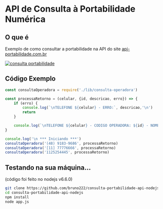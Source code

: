 # API de Consulta à Portabilidade Numérica

## O que é

Exemplo de como consultar a portabilidade na API do site [api-portabilidade.com.br](https://api-portabilidade.com.br)
 
[![consulta portabilidade](https://api-portabilidade.com.br/images/body/gifanimado2.gif)](https://api-portabilidade.com.br/)


## Código Exemplo

```js
const consultaOperadora = require('./lib/consulta-operadora')

const processaRetorno = (celular, {id, descricao, erro}) => {
    if (erro) {
        console.log(`\nTELEFONE ${celular} - ERRO:`, descricao,'\n')
        return
    }

    console.log(`\nTELEFONE ${celular} - CODIGO OPERADORA: ${id} - NOME OPERADORA: ${descricao}\n`)
}

console.log('\n *** Iniciando ***')
consultaOperadora('(48) 9183-9686', processaRetorno)
consultaOperadora('[11] 77776666', processaRetorno)
consultaOperadora('1125254445', processaRetorno)
``` 

## Testando na sua máquina...
(código foi feito no nodejs v6.6.0)

```sh
git clone https://github.com/bruno222/consulta-portabilidade-api-nodejs.git
cd consulta-portabilidade-api-nodejs
npm install
node app.js 
```